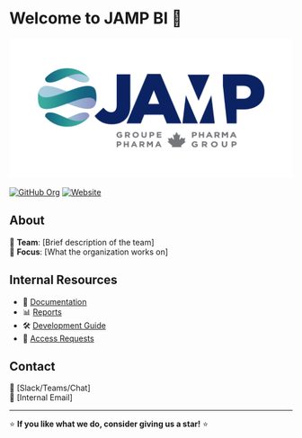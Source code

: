 # Welcome to JAMP BI 👋
![Organization Logo](assets\images\JAMP-GROUPE-PHARMA-LOGO-BILINGUE.png)


[![GitHub Org](https://img.shields.io/badge/GitHub-JAMP%20BI-blue?style=flat&logo=github)](https://github.com/JAMP-BI)
[![Website](https://img.shields.io/badge/Website-Visit-blue?style=flat&logo=web)](https://www.jamppharma.ca/)   

## About  
🔹 **Team**: [Brief description of the team]  
🚀 **Focus**: [What the organization works on]  


## Internal Resources  
- 📄 [Documentation](#)  
- 📊 [Reports](#)  
- 🛠️ [Development Guide](#)  
- 🔐 [Access Requests](#)  

## Contact  
💬 [Slack/Teams/Chat]  
📧 [Internal Email]  


---  
⭐ **If you like what we do, consider giving us a star!** ⭐  
